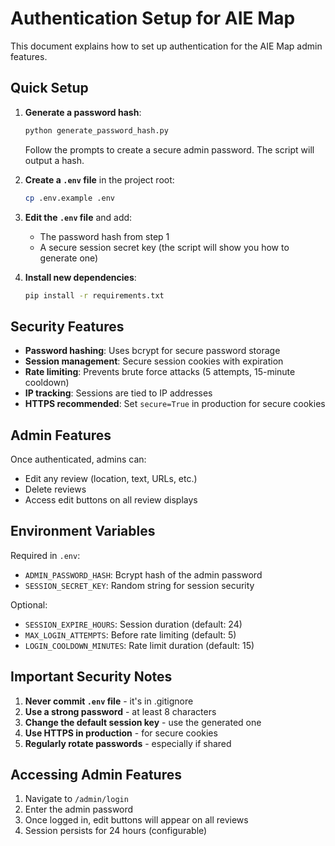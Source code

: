 # Authentication Setup for AIE Map

This document explains how to set up authentication for the AIE Map admin features.

## Quick Setup

1. **Generate a password hash**:
   ```bash
   python generate_password_hash.py
   ```
   Follow the prompts to create a secure admin password. The script will output a hash.

2. **Create a `.env` file** in the project root:
   ```bash
   cp .env.example .env
   ```

3. **Edit the `.env` file** and add:
   - The password hash from step 1
   - A secure session secret key (the script will show you how to generate one)

4. **Install new dependencies**:
   ```bash
   pip install -r requirements.txt
   ```

## Security Features

- **Password hashing**: Uses bcrypt for secure password storage
- **Session management**: Secure session cookies with expiration
- **Rate limiting**: Prevents brute force attacks (5 attempts, 15-minute cooldown)
- **IP tracking**: Sessions are tied to IP addresses
- **HTTPS recommended**: Set `secure=True` in production for secure cookies

## Admin Features

Once authenticated, admins can:
- Edit any review (location, text, URLs, etc.)
- Delete reviews
- Access edit buttons on all review displays

## Environment Variables

Required in `.env`:
- `ADMIN_PASSWORD_HASH`: Bcrypt hash of the admin password
- `SESSION_SECRET_KEY`: Random string for session security

Optional:
- `SESSION_EXPIRE_HOURS`: Session duration (default: 24)
- `MAX_LOGIN_ATTEMPTS`: Before rate limiting (default: 5)
- `LOGIN_COOLDOWN_MINUTES`: Rate limit duration (default: 15)

## Important Security Notes

1. **Never commit `.env` file** - it's in .gitignore
2. **Use a strong password** - at least 8 characters
3. **Change the default session key** - use the generated one
4. **Use HTTPS in production** - for secure cookies
5. **Regularly rotate passwords** - especially if shared

## Accessing Admin Features

1. Navigate to `/admin/login`
2. Enter the admin password
3. Once logged in, edit buttons will appear on all reviews
4. Session persists for 24 hours (configurable)